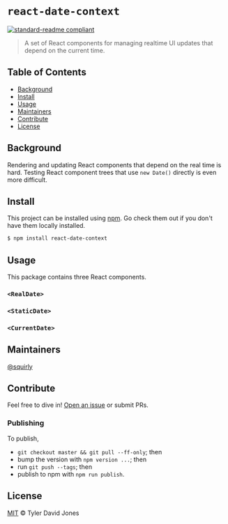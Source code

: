 # `react-date-context`

[![standard-readme compliant](https://img.shields.io/badge/readme%20style-standard-brightgreen.svg?style=flat-square)](https://github.com/RichardLitt/standard-readme)

> A set of React components for managing realtime UI updates that depend on the
> current time.

## Table of Contents

*   [Background](#background)
*   [Install](#install)
*   [Usage](#usage)
*   [Maintainers](#maintainers)
*   [Contribute](#contribute)
*   [License](#license)

## Background

Rendering and updating React components that depend on the real time is hard.
Testing React component trees that use `new Date()` directly is even more
difficult.

## Install

This project can be installed using [npm](https://npmjs.com). Go check them out
if you don't have them locally installed.

```sh
$ npm install react-date-context
```

## Usage

This package contains three React components.

### `<RealDate>`

### `<StaticDate>`

### `<CurrentDate>`

## Maintainers

[@squirly](https://github.com/squirly)

## Contribute

Feel free to dive in!
[Open an issue](https://github.com/RichardLitt/standard-readme/issues/new) or
submit PRs.

### Publishing

To publish,

*   `git checkout master && git pull --ff-only`; then
*   bump the version with `npm version ...`; then
*   run `git push --tags`; then
*   publish to npm with `npm run publish`.

## License

[MIT](LICENSE) © Tyler David Jones

